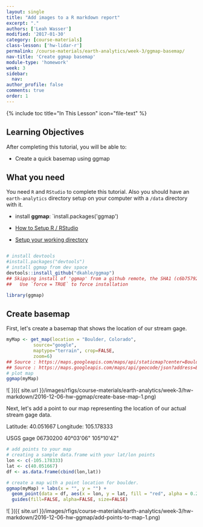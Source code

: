 ```yaml
---
layout: single
title: "Add images to a R markdown report"
excerpt: "."
authors: ['Leah Wasser']
modified: '2017-01-30'
category: [course-materials]
class-lesson: ['hw-lidar-r']
permalink: /course-materials/earth-analytics/week-3/ggmap-basemap/
nav-title: 'Create ggmap basemap'
module-type: 'homework'
week: 3
sidebar:
  nav:
author_profile: false
comments: true
order: 1
---
```


{% include toc title="In This Lesson" icon="file-text" %}


<div class='notice--success' markdown="1">

## <i class="fa fa-graduation-cap" aria-hidden="true"></i> Learning Objectives

After completing this tutorial, you will be able to:

* Create a quick basemap using ggmap

## <i class="fa fa-check-square-o fa-2" aria-hidden="true"></i> What you need

You need `R` and `RStudio` to complete this tutorial. Also you should have
an `earth-analytics` directory setup on your computer with a `/data`
directory with it.

* install **ggmap**: `install.packages('ggmap')

* [How to Setup R / RStudio](/course-materials/earth-analytics/week-1/setup-r-rstudio/)
* [Setup your working directory](/course-materials/earth-analytics/week-1/setup-working-directory/)

</div>



```r

# install devtools
#install.packages("devtools")
# install ggmap from dev space
devtools::install_github("dkahle/ggmap")
## Skipping install of 'ggmap' from a github remote, the SHA1 (c6b75792) has not changed since last install.
##   Use `force = TRUE` to force installation

library(ggmap)
```

## Create basemap

First, let's create a basemap that shows the location of our stream gage.




```r
myMap <- get_map(location = "Boulder, Colorado",
          source="google", 
          maptype="terrain", crop=FALSE,
          zoom=6)
## Source : https://maps.googleapis.com/maps/api/staticmap?center=Boulder,+Colorado&zoom=6&size=640x640&scale=2&maptype=terrain&language=en-EN
## Source : https://maps.googleapis.com/maps/api/geocode/json?address=Boulder%2C%20Colorado
# plot map
ggmap(myMap)
```

![ ]({{ site.url }}/images/rfigs/course-materials/earth-analytics/week-3/hw-markdown/2016-12-06-hw-ggmap/create-base-map-1.png)

Next, let's add a point to our map representing the location of our actual stream
gage data.

Latitude: 40.051667
Longitude: 105.178333

USGS gage 06730200
40°03'06"	105°10'42"


```r
# add points to your map
# creating a sample data.frame with your lat/lon points
lon <- c(-105.178333)
lat <- c(40.051667)
df <- as.data.frame(cbind(lon,lat))

# create a map with a point location for boulder. 
ggmap(myMap) + labs(x = "", y = "") +
  geom_point(data = df, aes(x = lon, y = lat, fill = "red", alpha = 0.2), size = 5, shape = 19) +
  guides(fill=FALSE, alpha=FALSE, size=FALSE) 
```

![ ]({{ site.url }}/images/rfigs/course-materials/earth-analytics/week-3/hw-markdown/2016-12-06-hw-ggmap/add-points-to-map-1.png)
